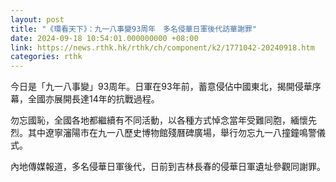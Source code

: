 ```yaml
---
layout: post
title: "《環看天下》：九一八事變93周年　多名侵華日軍後代訪華謝罪"
date: 2024-09-18 10:54:01.000000000 +08:00
link: https://news.rthk.hk/rthk/ch/component/k2/1771042-20240918.htm
categories: rthk
---
```


今日是「九一八事變」93周年。日軍在93年前，蓄意侵佔中國東北，揭開侵華序幕，全國亦展開長達14年的抗戰過程。

勿忘國恥，全國各地都繼續有不同活動，以各種方式悼念當年受難同胞，緬懷先烈。其中遼寧瀋陽市在九一八歷史博物館殘曆碑廣場，舉行勿忘九一八撞鐘鳴警儀式。

內地傳媒報道，多名侵華日軍後代，日前到吉林長春的侵華日軍遺址參觀同謝罪。

